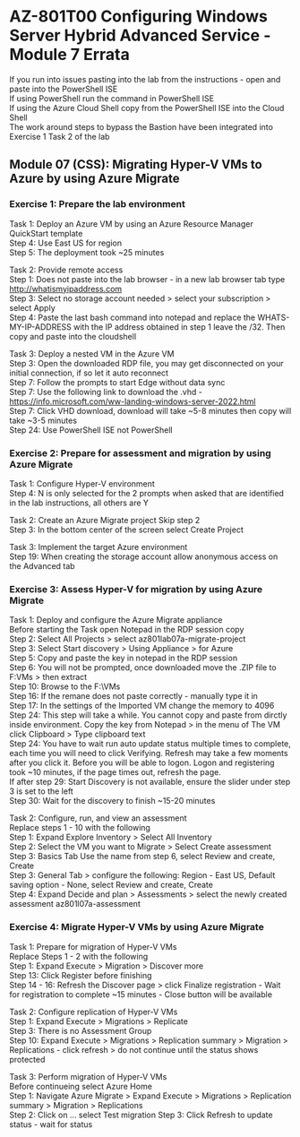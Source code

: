 # AZ-801T00 Configuring Windows Server  Hybrid Advanced Service - Module 7 Errata

If you run into issues pasting into the lab from the instructions - open and paste into the PowerShell ISE <br>
If using PowerShell run the command in PowerShell ISE <br>
If using the Azure Cloud Shell copy from the PowerShell ISE into the Cloud Shell <br>
The work around steps to bypass the Bastion have been integrated into Exercise 1 Task 2 of the lab <br>

## Module 07 (CSS): Migrating Hyper-V VMs to Azure by using Azure Migrate

### Exercise 1: Prepare the lab environment

Task 1: Deploy an Azure VM by using an Azure Resource Manager QuickStart template<br>
Step 4: Use East US for region<br>
Step 5: The deployment took ~25 minutes <br>

Task 2: Provide remote access<br>
Step 1: Does not paste into the lab browser - in a new lab browser tab type http://whatismyipaddress.com <br>
Step 3: Select no storage account needed > select your subscription > select Apply <br>
Step 4: Paste the last bash command into notepad and replace the WHATS-MY-IP-ADDRESS with the IP address obtained in step 1 leave the /32.  Then copy and paste into the cloudshell <br>

Task 3: Deploy a nested VM in the Azure VM<br>
Step 3: Open the downloaded RDP file, you may get disconnected on your initial connection, if so let it auto reconnect <br>
Step 7: Follow the prompts to start Edge without data sync <br>
Step 7: Use the following link to download the .vhd - https://info.microsoft.com/ww-landing-windows-server-2022.html <br>
Step 7: Click VHD download, download will take ~5-8 minutes then copy will take ~3-5 minutes <br>
Step 24: Use PowerShell ISE not PowerShell<br>

### Exercise 2: Prepare for assessment and migration by using Azure Migrate

Task 1: Configure Hyper-V environment<br>
Step 4: N is only selected for the 2 prompts when asked that are identified in the lab instructions, all others are Y<br>

Task 2: Create an Azure Migrate project
Skip step 2 <br>
Step 3: In the bottom center of the screen select Create Project

Task 3: Implement the target Azure environment<br>
Step 19: When creating the storage account allow anonymous access on the Advanced tab<br>

### Exercise 3: Assess Hyper-V for migration by using Azure Migrate

Task 1: Deploy and configure the Azure Migrate appliance<br>
Before starting the Task open Notepad in the RDP session copy<br>
Step 2: Select All Projects > select az801lab07a-migrate-project <br>
Step 3: Select Start discovery > Using Appliance > for Azure <br>
Step 5: Copy and paste the key in notepad in the RDP session<br>
Step 6: You will not be prompted, once downloaded move the .ZIP file to F:VMs > then extract<br>
Step 10: Browse to the F:\VMs <br>
Step 16: If the remane does not paste correctly - manually type it in <br>
Step 17: In the settings of the Imported VM change the memory to 4096 <br> 
Step 24: This step will take a while. You cannot copy and paste from dirctly inside environment.  Copy the key from Notepad > in the menu of The VM click Clipboard > Type clipboard text <br>
Step 24: You have to wait run auto update status multiple times to complete, each time you will need to click Verifying.  Refresh may take a few moments after you click it.  Before you will be able to logon. Logon and registering took ~10 minutes, if the page times out, refresh the page.<br>
If after step 29: Start Discovery is not available, ensure the slider under step 3 is set to the left<br>
Step 30: Wait for the discovery to finish ~15-20 minutes <br>

Task 2: Configure, run, and view an assessment<br>
Replace steps 1 - 10 with the following <br>
Step 1: Expand Explore Inventory > Select All Inventory <br>
Step 2: Select the VM you want to Migrate > Select Create assessment <br>
Step 3: Basics Tab Use the name from step 6, select Review and create, Create <br>
Step 3: General Tab > configure the following: Region - East US, Default saving option - None, select Review and create, Create <br>
Step 4: Expand Decide and plan > Assessments > select the newly created assessment az801l07a-assessment <br>

### Exercise 4: Migrate Hyper-V VMs by using Azure Migrate

Task 1: Prepare for migration of Hyper-V VMs <br>
Replace Steps 1 - 2 with the following <br>
Step 1: Expand Execute > Migration > Discover more <br>
Step 13: Click Register before finishing <br>
Step 14 - 16: Refresh the Discover page > click Finalize registration - Wait for registration to complete ~15 minutes - Close button will be available <br>

Task 2: Configure replication of Hyper-V VMs <br>
Step 1: Expand Execute > Migrations > Replicate <br>
Step 3: There is no Assessment Group <br>
Step 10: Expand Execute > Migrations > Replication summary > Migration > Replications - click refresh > do not continue until the status shows protected <br>

Task 3: Perform migration of Hyper-V VMs <br>
Before continueing select Azure Home  <br>
Step 1: Navigate Azure Migrate > Expand Execute > Migrations > Replication summary > Migration > Replications <br>
Step 2: Click on ... select Test migration
Step 3: Click Refresh to update status - wait for status 





